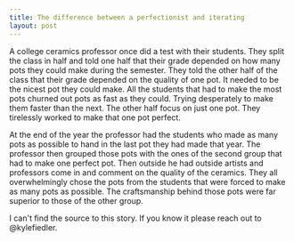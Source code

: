 ```yaml
---
title: The difference between a perfectionist and iterating
layout: post
---
```


A college ceramics professor once did a test with their students. They split the class in half and told one half that their grade depended on how many pots they could make during the semester. They told the other half of the class that their grade depended on the quality of one pot. It needed to be the nicest pot they could make. All the students that had to make the most pots churned out pots as fast as they could. Trying desperately to make them faster than the next. The other half focus on just one pot. They tirelessly worked to make that one pot perfect.

At the end of the year the professor had the students who made as many pots as possible to hand in the last pot they had made that year. The professor then grouped those pots with the ones of the second group that had to make one perfect pot. Then outside he had outside artists and professors come in and comment on the quality of the ceramics. They all overwhelmingly chose the pots from the students that were forced to make as many pots as possible. The craftsmanship behind those pots were far superior to those of the other group.

I can't find the source to this story. If you know it please reach out to @kylefiedler.
